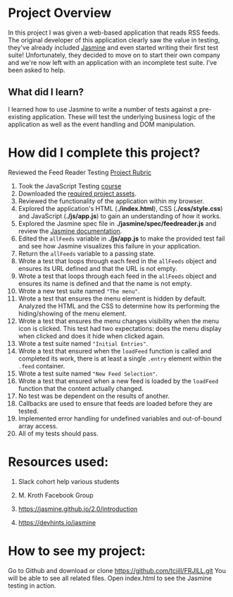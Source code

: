 # Project Overview

In this project I was given a web-based application that reads RSS feeds. The original developer of this application clearly saw the value in testing, they've already included [Jasmine](http://jasmine.github.io/) and even started writing their first test suite! Unfortunately, they decided to move on to start their own company and we're now left with an application with an incomplete test suite. I've been asked to help.



## What did I learn?

I learned how to use Jasmine to write a number of tests against a pre-existing application. These will test the underlying business logic of the application as well as the event handling and DOM manipulation.



# How did I complete this project?

Reviewed the Feed Reader Testing [Project Rubric](https://review.udacity.com/#!/projects/3442558598/rubric)

1. Took the JavaScript Testing [course](https://www.udacity.com/course/ud549)
2. Downloaded the [required project assets](http://github.com/udacity/frontend-nanodegree-feedreader).
3. Reviewed the functionality of the application within my browser.
4. Explored the application's HTML (**./index.html**), CSS (**./css/style.css**) and JavaScript (**./js/app.js**) to gain an understanding of how it works.
5. Explored the Jasmine spec file in **./jasmine/spec/feedreader.js** and review the [Jasmine documentation](http://jasmine.github.io).
6. Edited the `allFeeds` variable in **./js/app.js** to make the provided test fail and see how Jasmine visualizes this failure in your application.
7. Return the `allFeeds` variable to a passing state.
8. Wrote a test that loops through each feed in the `allFeeds` object and ensures its URL defined and that the URL is not empty.
9. Wrote a test that loops through each feed in the `allFeeds` object and ensures its name is defined and that the name is not empty.
10. Wrote a new test suite named `"The menu"`.
11. Wrote a test that ensures the menu element is hidden by default. Analyzed the HTML and the CSS to determine how its performing the hiding/showing of the menu element.
12. Wrote a test that ensures the menu changes visibility when the menu icon is clicked. This test had two expectations: does the menu display when clicked and does it hide when clicked again.
13. Wrote a test suite named `"Initial Entries"`.
14. Wrote a test that ensured when the `loadFeed` function is called and completed its work, there is at least a single `.entry` element within the `.feed` container.
15. Wrote a test suite named `"New Feed Selection"`.
16. Wrote a test that ensured when a new feed is loaded by the `loadFeed` function that the content actually changed.
17. No test was be dependent on the results of another.
18. Callbacks are used to ensure that feeds are loaded before they are tested.
19. Implemented error handling for undefined variables and out-of-bound array access.
20. All of my tests should pass. 

# Resources used:
1. Slack cohort help various students
2. M. Kroth Facebook Group 

3. https://jasmine.github.io/2.0/introduction

4. https://devhints.io/jasmine

# How to see my project:
Go to Github and download or clone https://github.com/tcjill/FRJILL.git  You will be able to see all related files. Open index.html to see the Jasmine testing in action.

